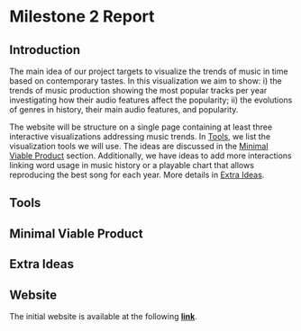 # Milestone 2 Report

## Introduction
The main idea of our project targets to visualize the trends of music in time based on contemporary tastes.
In this visualization we aim to show: i) the trends of music production showing the most popular tracks per year investigating how their audio features affect the popularity; ii) the evolutions of genres in history, their main audio features, and popularity.

The website will be structure on a single page containing at least three interactive visualizations addressing music trends. In [Tools](#tools), we list the visualization tools we will use. The ideas are discussed in the [Minimal Viable Product](#minimal-viable-product) section. Additionally, we have ideas to add more interactions linking word usage in music history or a playable chart that allows reproducing the best song for each year. More details in [Extra Ideas](#extra-ideas).

## Tools

## Minimal Viable Product

## Extra Ideas

## Website
The initial website is available at the following **[link](https://com-480-data-visualization.github.io/data-visualization-project-2021-vizir/)**.
